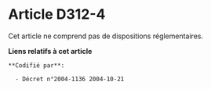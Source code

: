# Article D312-4

Cet article ne comprend pas de dispositions réglementaires.

**Liens relatifs à cet article**

	**Codifié par**:

	  - Décret n°2004-1136 2004-10-21
